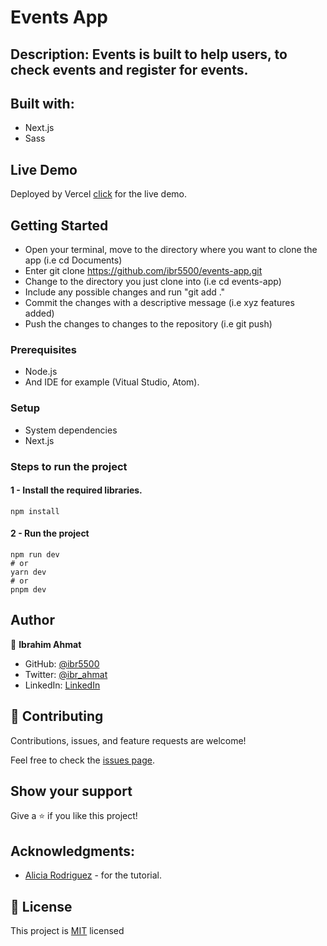 # Events App

## Description: Events is built to help users, to check events and register for events.

## Built with:
- Next.js
- Sass

## Live Demo

Deployed by Vercel [click](https://events-dkj9latet-ibr5500.vercel.app/) for the live demo.

## Getting Started

- Open your terminal, move to the directory where you want to clone the app (i.e cd Documents)
- Enter git clone <https://github.com/ibr5500/events-app.git>
- Change to the directory you just clone into (i.e cd events-app)
- Include any possible changes and run "git add ."
- Commit the changes with a descriptive message (i.e xyz features added)
- Push the changes to changes to the repository (i.e git push)

### Prerequisites

- Node.js
- And IDE for example (Vitual Studio, Atom).

### Setup

- System dependencies
- Next.js

### Steps to run the project

#### 1 - Install the required libraries.

```
npm install
```

#### 2 - Run the project

```
npm run dev
# or
yarn dev
# or
pnpm dev
```

## Author

👤 **Ibrahim Ahmat**
- GitHub: [@ibr5500](https://github.com/ibr5500)
- Twitter: [@ibr_ahmat](https://twitter.com/ibr_ahmat)
- LinkedIn: [LinkedIn](https://www.linkedin.com/in/ibrahim-ahmat/)

## 🤝 Contributing

Contributions, issues, and feature requests are welcome!

Feel free to check the [issues page](https://github.com/aimalamiri/Ruby-Catalog/issues).

## Show your support

Give a ⭐️ if you like this project!

## Acknowledgments:

- [Alicia Rodriguez](https://github.com/timeToCode-ali) - for the tutorial.

## 📝 License

This project is [MIT](./LICENSE) licensed
